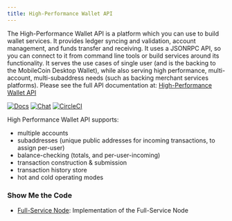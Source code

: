 ```yaml
---
title: High-Performance Wallet API
---
```

The High-Performance Wallet API is a platform which you can use to build wallet services. It provides ledger syncing and validation, account management, and funds transfer and receiving. It uses a JSONRPC API, so you can connect to it from command line tools or build services around its functionality. It serves the use cases of single user (and is the backing to the MobileCoin Desktop Wallet), while also serving high performance, multi-account, multi-subaddress needs (such as backing merchant services platforms). Please see the full API documentation at: [High-Performance Wallet API](https://mobilecoin.gitbook.io/full-service-api/)

[![Docs](https://img.shields.io/badge/docs-latest-blue?style=for-the-badge)](https://mobilecoin.gitbook.io/full-service-api/) 
[![Chat](https://img.shields.io/discord/844353360348971068?style=for-the-badge)](http://mobilecoin.chat/) 
[![CircleCI](https://img.shields.io/circleci/build/gh/mobilecoinofficial/full-service?token=da755dc2814021ad04ee7b31a129b41e6c7161ac&style=for-the-badge)](https://circleci.com/gh/mobilecoinofficial/full-service/tree/master) 

High Performance Wallet API supports:
* multiple accounts
* subaddresses (unique public addresses for incoming transactions, to assign per-user)
* balance-checking (totals, and per-user-incoming)
* transaction construction & submission
* transaction history store
* hot and cold operating modes

### Show Me the Code

* [Full-Service Node](https://github.com/mobilecoinofficial/full-service): Implementation of the Full-Service Node

